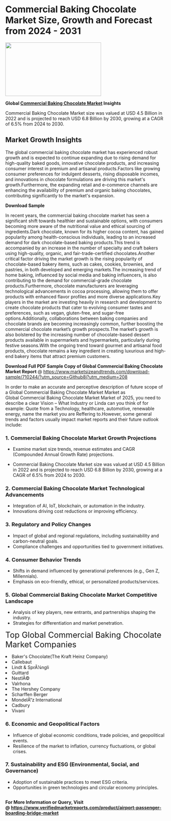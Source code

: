 <H1>Commercial Baking Chocolate Market Size, Growth and Forecast from 2024 - 2031</H1><img class="aligncenter size-medium wp-image-584254" src="https://thirdeyenews.in/wp-content/uploads/2024/09/Global-Market-Research-300x168.jpeg" alt="" width="300" height="168" /><p><strong>Global&nbsp;<a href="https://www.marketsizeandtrends.com/download-sample/710244/?utm_source=Github8j?utm_medium=208">Commercial Baking Chocolate Market</a> Insights</strong></p><p>Commercial Baking Chocolate Market size was valued at USD 4.5 Billion in 2022 and is projected to reach USD 6.8 Billion by 2030, growing at a CAGR of 6.5% from 2024 to 2030.</p><p><h2>Market Growth Insights</h2> <p>The global commercial baking chocolate market has experienced robust growth and is expected to continue expanding due to rising demand for high-quality baked goods, innovative chocolate products, and increasing consumer interest in premium and artisanal products.Factors like growing consumer preferences for indulgent desserts, rising disposable incomes, and innovations in chocolate formulations are driving this market's growth.Furthermore, the expanding retail and e-commerce channels are enhancing the availability of premium and organic baking chocolates, contributing significantly to the market's expansion.</p> <p><strong>Download Sample</strong></p> <p>In recent years, the commercial baking chocolate market has seen a significant shift towards healthier and sustainable options, with consumers becoming more aware of the nutritional value and ethical sourcing of ingredients.Dark chocolate, known for its higher cocoa content, has gained popularity among health-conscious individuals, leading to an increased demand for dark chocolate-based baking products.This trend is accompanied by an increase in the number of specialty and craft bakers using high-quality, organic, and fair-trade-certified chocolates.Another critical factor driving the market growth is the rising popularity of chocolate-based bakery items, such as cakes, cookies, brownies, and pastries, in both developed and emerging markets.The increasing trend of home baking, influenced by social media and baking influencers, is also contributing to the demand for commercial-grade chocolate products.Furthermore, chocolate manufacturers are leveraging technological advancements in cocoa processing, allowing them to offer products with enhanced flavor profiles and more diverse applications.Key players in the market are investing heavily in research and development to create chocolate products that cater to evolving consumer tastes and preferences, such as vegan, gluten-free, and sugar-free options.Additionally, collaborations between baking companies and chocolate brands are becoming increasingly common, further boosting the commercial chocolate market’s growth prospects.The market’s growth is also bolstered by the increasing number of chocolate-based dessert products available in supermarkets and hypermarkets, particularly during festive seasons.With the ongoing trend toward gourmet and artisanal food products, chocolate remains a key ingredient in creating luxurious and high-end bakery items that attract premium customers.<p><span class=""><strong>Download Full PDF Sample Copy of Global Commercial Baking Chocolate Market Report</strong> @ <a href="https://www.marketsizeandtrends.com/download-sample/710244/?utm_source=Github8j?utm_medium=208" target="_blank">https://www.marketsizeandtrends.com/download-sample/710244/?utm_source=Github8j?utm_medium=208</a></span></p><p>In order to make an accurate and perceptive description of future scope of a Global&nbsp;Commercial Baking Chocolate Market Market as Global&nbsp;Commercial Baking Chocolate Market Market of 2025, you need to describe a clear Vision &ndash; What Industry or Linda can you think of for example: Quote from a Technology, healthcare, automotive, renewable energy, name the market you are Reffering to.However, some general trends and factors usually impact market reports and their future outlook include:</p><h3>1.&nbsp;<strong>Commercial Baking Chocolate Market Growth Projections</strong></h3><ul><li>Examine market size trends, revenue estimates and CAGR (Compounded Annual Growth Rate) projections.</li><li><p>Commercial Baking Chocolate Market size was valued at USD 4.5 Billion in 2022 and is projected to reach USD 6.8 Billion by 2030, growing at a CAGR of 6.5% from 2024 to 2030.</p></li></ul><h3>2.&nbsp;<strong>Commercial Baking Chocolate Market Technological Advancements</strong></h3><ul><li>Integration of AI, IoT, blockchain, or automation in the industry.</li><li>Innovations driving cost reductions or improving efficiency.</li></ul><h3>3.&nbsp;<strong>Regulatory and Policy Changes</strong></h3><ul><li>Impact of global and regional regulations, including sustainability and carbon-neutral goals.</li><li>Compliance challenges and opportunities tied to government initiatives.</li></ul><h3>4.&nbsp;<strong>Consumer Behavior Trends</strong></h3><ul><li>Shifts in demand influenced by generational preferences (e.g., Gen Z, Millennials).</li><li>Emphasis on eco-friendly, ethical, or personalized products/services.</li></ul><h3>5.&nbsp;<strong>Global Commercial Baking Chocolate Market Competitive Landscape</strong></h3><ul><li>Analysis of key players, new entrants, and partnerships shaping the industry.</li><li>Strategies for differentiation and market penetration.</li></ul><p data-pm-slice="1 1 []"><span style="color: inherit; font-family: inherit; font-size: 25px;">Top Global Commercial Baking Chocolate Market Companies</span></p><div class="" data-test-id=""><p><li>Baker's Chocolate(The Kraft Heinz Company)</li><li> Callebaut</li><li> Lindt & SprÃ¼ngli</li><li> Guittard</li><li> NestlÃ©</li><li> Valrhona</li><li> The Hershey Company</li><li> Scharffen Berger</li><li> MondelÄ“z International</li><li> Cadbury</li><li> Vivani</li></p></div><h3>6.&nbsp;<strong>Economic and Geopolitical Factors</strong></h3><ul><li>Influence of global economic conditions, trade policies, and geopolitical events.</li><li>Resilience of the market to inflation, currency fluctuations, or global crises.</li></ul><h3>7.&nbsp;<strong>Sustainability and ESG (Environmental, Social, and Governance)</strong></h3><ul><li>Adoption of sustainable practices to meet ESG criteria.</li><li>Opportunities in green technologies and circular economy principles.</li></ul><h2><strong style="font-size: 14px;">For More Information or Query, Visit @&nbsp;</strong><a style="background-color: #ffffff; font-size: 14px;" href="https://www.marketsizeandtrends.com/report/commercial-baking-chocolate-market/" target="_blank">https://www.verifiedmarketreports.com/product/airport-passenger-boarding-bridge-market</a></h2>